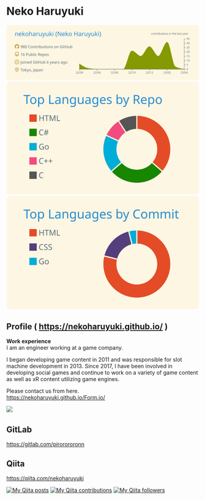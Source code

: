 # Neko Haruyuki

[![](https://raw.githubusercontent.com/nekoharuyuki/nekoharuyuki/master/profile-summary-card-output/solarized/0-profile-details.svg)](https://github.com/vn7n24fzkq/github-profile-summary-cards)
[![](https://raw.githubusercontent.com/nekoharuyuki/nekoharuyuki/master/profile-summary-card-output/solarized/1-repos-per-language.svg)](https://github.com/vn7n24fzkq/github-profile-summary-cards)
[![](https://raw.githubusercontent.com/nekoharuyuki/nekoharuyuki/master/profile-summary-card-output/solarized/2-most-commit-language.svg)](https://github.com/vn7n24fzkq/github-profile-summary-cards)

## Profile ( https://nekoharuyuki.github.io/ )
**Work experience**  
I am an engineer working at a game company.  

I began developing game content in 2011 and was responsible for slot machine development in 2013. Since 2017, I have been involved in developing social games and continue to work on a variety of game content as well as xR content utilizing game engines.

Please contact us from here.  
https://nekoharuyuki.github.io/Form.io/

![](https://komarev.com/ghpvc/?username=nekoharuyuki&color=green)

## GitLab
https://gitlab.com/pirorororonn

## Qiita
https://qiita.com/nekoharuyuki

[![My Qiita posts](https://qiita-badge.apiapi.app/s/nekoharuyuki/posts.svg)](http://qiita.com/nekoharuyuki)
[![My Qiita contributions](https://qiita-badge.apiapi.app/s/nekoharuyuki/contributions.svg)](http://qiita.com/nekoharuyuki)
[![My Qiita followers](https://qiita-badge.apiapi.app/s/nekoharuyuki/followers.svg)](http://qiita.com/nekoharuyuki)

